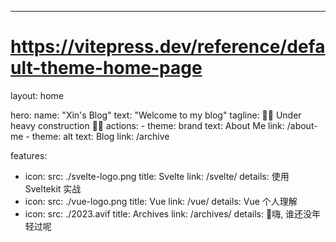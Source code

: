 ---
# https://vitepress.dev/reference/default-theme-home-page
layout: home

hero:
  name: "Xin's Blog"
  text: "Welcome to my blog"
  tagline: 🚧🚧 Under heavy construction 🚧🚧
  actions:
    - theme: brand
      text: About Me
      link: /about-me
    - theme: alt
      text: Blog
      link: /archive

features:
  - icon: 
      src: ./svelte-logo.png
    title: Svelte
    link: /svelte/
    details: 使用 Sveltekit 实战
  - icon: 
      src: ./vue-logo.png
    title: Vue 
    link: /vue/
    details: Vue 个人理解
  - icon: 
      src: ./2023.avif
    title: Archives
    link: /archives/
    details: 🚀嗨, 谁还没年轻过呢
